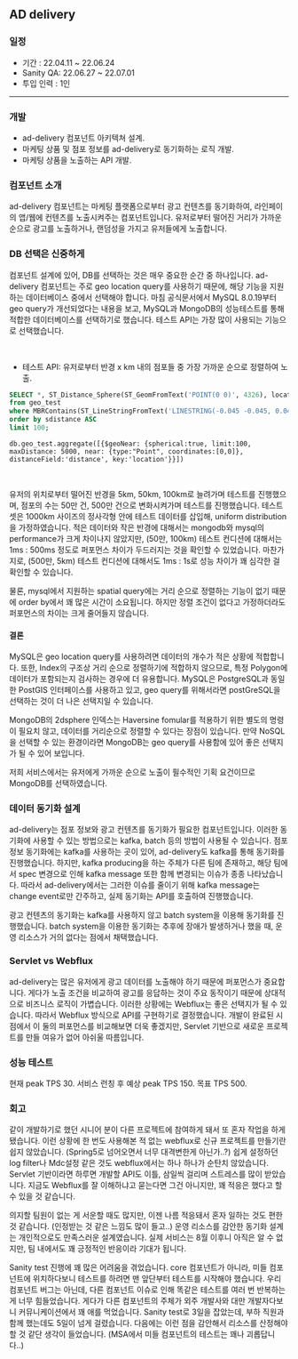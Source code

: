 ## AD delivery

### 일정

- 기간 : 22.04.11 ~ 22.06.24
- Sanity QA: 22.06.27 ~ 22.07.01
- 투입 인력 : 1인

<hr>

### 개발

- ad-delivery 컴포넌트 아키텍쳐 설계.
- 마케팅 상품 및 점포 정보를 ad-delivery로 동기화하는 로직 개발.
- 마케팅 상품을 노출하는 API 개발.

### 컴포넌트 소개

ad-delivery 컴포넌트는 마케팅 플랫폼으로부터 광고 컨텐츠를 동기화하여, 라인페이의 앱/웹에 컨텐츠를 노출시켜주는 컴포넌트입니다. 유저로부터 떨어진 거리가 가까운 순으로 광고를 노출하거나, 랜덤성을 가지고 유저들에게 노출합니다.


### DB 선택은 신중하게

컴포넌트 설계에 있어, DB를 선택하는 것은 매우 중요한 순간 중 하나입니다. ad-delivery 컴포넌트는 주로 geo location query를 사용하기 때문에, 해당 기능을 지원하는 데이터베이스 중에서 선택해야 합니다. 마침 공식문서에서 MySQL 8.0.19부터 geo query가 개선되었다는 내용을 보고, MySQL과 MongoDB의 성능테스트를 통해 적합한 데이터베이스를 선택하기로 했습니다. 테스트 API는 가장 많이 사용되는 기능으로 선택했습니다.

<br>

- 테스트 API: 유저로부터 반경 x km 내의 점포들 중 가장 가까운 순으로 정렬하여 노출.

```sql
SELECT *, ST_Distance_Sphere(ST_GeomFromText('POINT(0 0)', 4326), location) as sdistance
from geo_test
where MBRContains(ST_LineStringFromText('LINESTRING(-0.045 -0.045, 0.045 0.045)', 4326), location)
order by sdistance ASC
limit 100;
```

```mongodb
db.geo_test.aggregate([{$geoNear: {spherical:true, limit:100, maxDistance: 5000, near: {type:"Point", coordinates:[0,0]}, distanceField:'distance', key:'location'}}])
```

<br>

유저의 위치로부터 떨어진 반경을 5km, 50km, 100km로 늘려가며 테스트를 진행했으며, 점포의 수는 50만 건, 500만 건으로 변화시켜가며 테스트를 진행했습니다. 테스트셋은 1000km 사이즈의 정사각형 안에 테스트 데이터를 삽입해, uniform distribution을 가정하였습니다. 적은 데이터와 작은 반경에 대해서는 mongodb와 mysql의 performance가 크게 차이나지 않았지만, (50만, 100km) 테스트 컨디션에 대해서는 1ms : 500ms 정도로 퍼포먼스 차이가 두드러지는 것을 확인할 수 있었습니다. 마찬가지로, (500만, 5km) 테스트 컨디션에 대해서도 1ms : 1s로 성능 차이가 꽤 심각한 걸 확인할 수 있습니다.

물론, mysql에서 지원하는 spatial query에는 거리 순으로 정렬하는 기능이 없기 때문에 order by에서 꽤 많은 시간이 소요됩니다. 하지만 정렬 조건이 없다고 가정하더라도 퍼포먼스의 차이는 크게 줄어들지 않습니다.


#### 결론

MySQL은 geo location query를 사용하려면 데이터의 개수가 적은 상황에 적합합니다. 또한, Index의 구조상 거리 순으로 정렬하기에 적합하지 않으므로, 특정 Polygon에 데이터가 포함되는지 검사하는 경우에 더 유용합니다. MySQL은 PostgreSQL과 동일한 PostGIS 인터페이스를 사용하고 있고, geo query를 위해서라면 postGreSQL을 선택하는 것이 더 나은 선택지일 수 있습니다.

MongoDB의 2dsphere 인덱스는 Haversine fomular를 적용하기 위한 별도의 명령이 필요치 않고, 데이터를 거리순으로 정렬할 수 있다는 장점이 있습니다. 만약 NoSQL을 선택할 수 있는 환경이라면 MongoDB는 geo query를 사용함에 있어 좋은 선택지가 될 수 있어 보입니다.

저희 서비스에서는 유저에게 가까운 순으로 노출이 필수적인 기획 요건이므로 MongoDB를 선택하였습니다.

### 데이터 동기화 설계

ad-delivery는 점포 정보와 광고 컨텐츠를 동기화가 필요한 컴포넌트입니다. 이러한 동기화에 사용할 수 있는 방법으로는 kafka, batch 등의 방법이 사용될 수 있습니다.
점포 정보 동기화에는 kafka를 사용하는 곳이 있어, ad-delivery도 kafka를 통해 동기화를 진행했습니다. 하지만, kafka producing을 하는 주체가 다른 팀에 존재하고, 해당 팀에서 spec 변경으로 인해 kafka message 또한 함께 변경되는 이슈가 종종 나타났습니다. 따라서 ad-delivery에서는 그러한 이슈를 줄이기 위해 kafka message는 change event로만 간주하고, 실제 동기화는 API를 호출하여 진행했습니다.

광고 컨텐츠의 동기화는 kafka를 사용하지 않고 batch system을 이용해 동기화를 진행했습니다. batch system을 이용한 동기화는 추후에 장애가 발생하거나 했을 때, 운영 리소스가 거의 없다는 점에서 채택했습니다.

### Servlet vs Webflux

ad-delivery는 많은 유저에게 광고 데이터를 노출해야 하기 때문에 퍼포먼스가 중요합니다. 게다가 노출 조건을 비교하여 광고를 응답하는 것이 주요 동작이기 때문에 상대적으로 비즈니스 로직이 가볍습니다. 이러한 상황에는 Webflux는 좋은 선택지가 될 수 있습니다. 따라서 Webflux 방식으로 API를 구현하기로 결정했습니다. 개발이 완료된 시점에서 이 둘의 퍼포먼스를 비교해보면 더욱 좋겠지만, Servlet 기반으로 새로운 프로젝트를 만들 여유가 없어 아쉬울 따름입니다.

### 성능 테스트

현재 peak TPS 30. 서비스 런칭 후 예상 peak TPS 150. 목표 TPS 500.


### 회고

같이 개발하기로 했던 시니어 분이 다른 프로젝트에 참여하게 돼서 또 혼자 작업을 하게 됐습니다. 이런 상황에 한 번도 사용해본 적 없는 webflux로 신규 프로젝트를 만들기란 쉽지 않았습니다. (Spring5로 넘어오면서 너무 대격변한게 아닌가..?) 쉽게 설정하던 log filter나 Mdc설정 같은 것도 webflux에서는 하나 하나가 순탄치 않았습니다. Servlet 기반이라면 하루면 개발할 API도 이틀, 삼일씩 걸리며 스트레스를 많이 받았습니다. 지금도 Webflux를 잘 이해하냐고 묻는다면 그건 아니지만, 꽤 적응은 했다고 할 수 있을 것 같습니다.

의지할 팀원이 없는 게 서운할 때도 많지만, 이젠 나름 적응돼서 혼자 일하는 것도 편한 것 같습니다. (인정받는 것 같은 느낌도 많이 들고..) 운영 리소스를 감안한 동기화 설계는 개인적으로도 만족스러운 설계였습니다. 실제 서비스는 8월 이후니 아직은 알 수 없지만, 팀 내에서도 꽤 긍정적인 반응이라 기대가 됩니다.

Sanity test 진행에 꽤 많은 어려움을 겪었습니다. core 컴포넌트가 아니라, 미들 컴포넌트에 위치하다보니 테스트를 하려면 맨 앞단부터 테스트를 시작해야 했습니다. 우리 컴포넌트 버그는 아닌데, 다른 컴포넌트 이슈로 인해 똑같은 테스트를 여러 번 반복하는게 너무 힘들었습니다. 게다가 다른 컴포넌트의 주체가 외주 개발사와 대만 개발자다보니 커뮤니케이션에서 꽤 애를 먹었습니다. Sanity test로 3일을 잡았는데, 부하 직원과 함께 했는데도 5일이 넘게 걸렸습니다. 다음에는 이런 점을 감안해서 리소스를 산정해야할 것 같단 생각이 들었습니다. (MSA에서 미들 컴포넌트의 테스트는 꽤나 괴롭답니다..)
